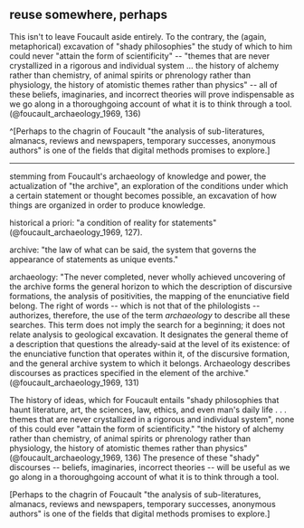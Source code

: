 reuse somewhere, perhaps
-------------------------

This isn't to leave Foucault aside entirely.  To the contrary, the (again, metaphorical) excavation of "shady philosophies" the study of which to him could never "attain the form of scientificity" -- "themes that are never crystallized in a rigorous and individual system … the history of alchemy rather than chemistry, of animal spirits or phrenology rather than physiology, the history of atomistic themes rather than physics" -- all of these beliefs, imaginaries, and incorrect theories will prove indispensable as we go along in a thoroughgoing account of what it is to think through a tool.  (@foucault_archaeology_1969, 136)

^[Perhaps to the chagrin of Foucault "the analysis of sub-literatures, almanacs, reviews and newspapers, temporary successes, anonymous authors" is one of the fields that digital methods promises to explore.]

* * * * * * * * 

stemming from Foucault's archaeology of knowledge and power, the actualization of "the archive", an exploration of the conditions under which a certain statement or thought becomes possible, an excavation of how things are organized in order to produce knowledge.

historical a priori:  "a condition of reality for statements" (@foucault_archaeology_1969, 127).

archive:  "the law of what can be said, the system that governs the appearance of statements as unique events."

archaeology:  "The never completed, never wholly achieved uncovering of the archive forms the general horizon to which the description of discursive formations, the analysis of positivities, the mapping of the enunciative field belong.  The right of words -- which is not that of the philologists -- authorizes, therefore, the use of the term *archaeology* to describe all these searches.  This term does not imply the search for a beginning; it does not relate analysis to geological excavation.  It designates the general theme of a description that questions the already-said at the level of its existence: of the enunciative function that operates within it, of the discursive formation, and the general archive system to which it belongs.  Archaeology describes discourses as practices specified in the element of the archive." (@foucault_archaeology_1969, 131)

The history of ideas, which for Foucault entails "shady philosophies that haunt literature, art, the sciences, law, ethics, and even man's daily life . . . themes that are never crystallized in a rigorous and individual system", none of this could ever "attain the form of scientificity."  "the history of alchemy rather than chemistry, of animal spirits or phrenology rather than physiology, the history of atomistic themes rather than physics" (@foucault_archaeology_1969, 136)  The presence of these "shady" discourses -- beliefs, imaginaries, incorrect theories -- will be useful as we go along in a thoroughgoing account of what it is to think through a tool.

[Perhaps to the chagrin of Foucault "the analysis of sub-literatures, almanacs, reviews and newspapers, temporary successes, anonymous authors" is one of the fields that digital methods promises to explore.]
